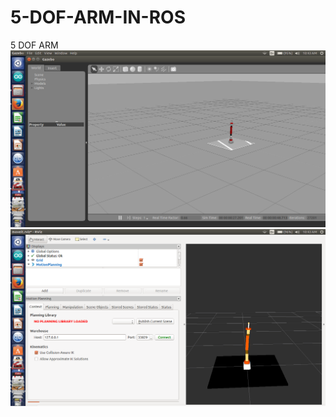 # 5-DOF-ARM-IN-ROS
5 DOF ARM 
![Alt text](sample.png?raw=true "Optional Title")
![Alt text](rviz.png?raw=true "Optional Title")
